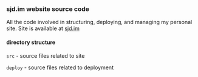 ### sjd.im website source code

All the code involved in structuring, deploying, and managing my personal site. Site is available at [sjd.im](https://sjd.im)

#### directory structure
`src` - source files related to site

`deploy` - source files related to deployment

